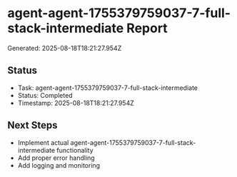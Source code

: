 # agent-agent-1755379759037-7-full-stack-intermediate Report

Generated: 2025-08-18T18:21:27.954Z

## Status
- Task: agent-agent-1755379759037-7-full-stack-intermediate
- Status: Completed
- Timestamp: 2025-08-18T18:21:27.954Z

## Next Steps
- Implement actual agent-agent-1755379759037-7-full-stack-intermediate functionality
- Add proper error handling
- Add logging and monitoring
